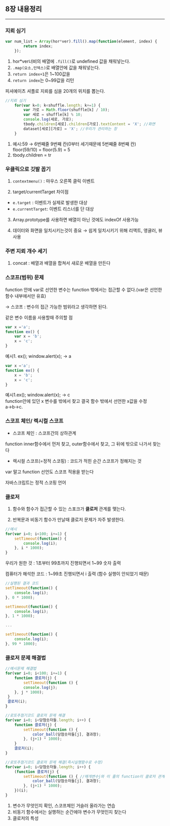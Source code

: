 ## 8장 내용정리
___

### 지뢰 심기
```javascript
var num_list = Array(hor*ver).fill().map(function(element, index) {
        return index;
    });
```
1. hor*ver너비의 배열에 `.fill()`로 undefined 값을 채워넣는다. <br>
2. `.map(요소,인덱스)`로 배열안에 값을 채워넣는다.
3. `return index+1`은 1~100값을
4. `return index`는 0~99값을 리턴

피셔예이츠 셔플로 지뢰를 심을 20개의 위치를 뽑는다.

```javascript
//지뢰 심기
    for(var k=0; k<shuffle.length; k+=1) {
        var 가로 = Math.floor(shuffle[k] / 10);
        var 세로 = shuffle[k] % 10;
        console.log(세로, 가로);
        tbody.children[세로].children[가로].textContent = 'X'; //화면
        dataset[세로][가로] = 'X'; //우리가 관리하는 창
    }
```
1. 예시:59 → 6번째줄 9번째 칸(0부터 세기때문에 5번째줄 8번째 칸)<br>
floor(59/10) = floor(5.9) = 5<br>
2. tbody.children = tr

### 우클릭으로 깃발 꼽기
1. `contextmenu()` : 마우스 오른쪽 클릭 이벤트

2. target/currentTarget 차이점
- `e.target` : 이벤트가 실제로 발생한 대상      
- `e.currentTarget`: 이벤트 리스너를 단 대상

3. Array.prototype를 사용하면 배열이 아닌 것에도 indexOf 사용가능

4. 데이터와 화면을 일치시키는것이 중요 → 쉽게 일치시키기 위해 리액트, 앵귤러, 뷰 사용

### 주변 지뢰 개수 세기

1. concat : 배열과 배열을 합쳐서 새로운 배열을 만든다

### 스코프(범위) 문제

function 안에 var로 선언한 변수는 function 밖에서는 접근할 수 없다.(var은 선언한 함수 내부에서만 유효)

→ 스코프 : 변수의 접근 가능한 범위라고 생각하면 된다.

같은 변수 이름을 사용할때 주의할 점
```javascript
var x ='a';
function ex() {
    var x = 'b';
    x = 'c';
}
```
예시1. ex(); window.alert(x);  → a

```javascript
var x ='a';
function ex() {
    x = 'b';
    x = 'c';
}
```
예시1.ex(); window.alert(x);  → c<br>
function안에 있던 x 변수를 밖에서 찾고 결국 함수 밖에서 선언한 x값을 수정 a→b→c.

### 스코프 체인/ 렉시컬 스코프

- 스코프 체인 : 스코프간의 상하관계

function inner함수에서 먼저 찾고, outer함수에서 찾고, 그 뒤에 밖으로 나가서 찾는다

- 렉시컬 스코프(=정적 스코핑) : 코드가 적힌 순간 스코프가 정해지는 것

var 말고 function 선언도 스코프 적용을 받는다

자바스크립트는 정적 스코핑 언어

### 클로저

1. 함수와 함수가 접근할 수 있는 스포크가 **클로저** 관계를 맺는다.

2. 반복문과 비동기 함수가 만날때 클로저 문제가 자주 발생한다.
```javascript
//예시
for(var i=0; i<100; i+=1) {
    setTimeout(function() {
        console.log(i);
    }, i * 1000);
}
```
우리가 원한 것 : 1초부터 99초까지 진행되면서 1~99 숫자 출력

컴퓨터가 해석한 코드 : 1~99초 진행되면서 i 출력 (함수 실행이 안되었기 때문)
```javascript
//실행된 결과 코드
setTimeout(function() {
    console.log(i);
}, 0 * 1000);

setTimeout(function() {
    console.log(i);
}, 1 * 1000);

...

setTimeout(function() {
    console.log(i);
}, 99 * 1000);

```

### 클로저 문제 해결법

```javascript
//예시문제 해결법
for(var i=0; i<100; i+=1) {
    function 클로저(j) {
        setTimeout(function () {
        console.log(j);
    }, j * 1000);
 }
 클로저(i);  
}
```

```javascript
//로또추첨기코드 클로저 문제 해결
for(var i=0; i<당첨숫자들.length; i++) {
    function 클로저(j) {
        setTimeout(function () {
            color_ball(당첨숫자들[j], 결과창);
        }, (j+1) * 1000);
    }
    클로저(i);
}
```

```javascript
//로또추첨기코드 클로저 문제 해결(즉시실행함수로 수정)
for(var i=0; i<당첨숫자들.length; i++) {
    (function 클로저(j) {
        setTimeout(function () { //매개변수j와 이 줄의 function이 클로저 관계
            color_ball(당첨숫자들[j], 결과창);
        }, (j+1) * 1000);
    })(i);
}
```
1. 변수가 무엇인지 확인, 스코프체인 거슬러 올라가는 연습
2. 비동기 함수에서는 실행하는 순간에야 변수가 무엇인지 찾는다
3. 클로저의 특성
